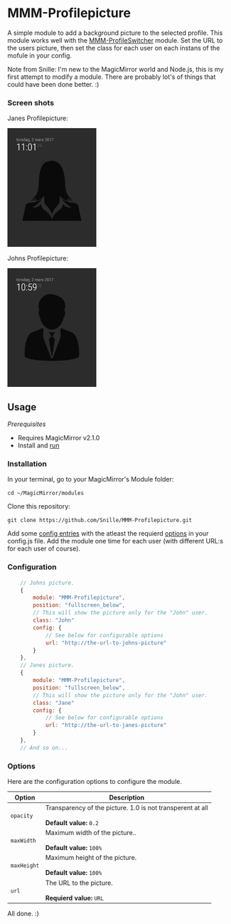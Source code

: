 # MMM-Profilepicture
A simple module to add a background picture to the selected profile.
This module works well with the [MMM-ProfileSwitcher](https://github.com/tosti007/MMM-ProfileSwitcher) module.
Set the URL to the users picture, then set the class for each user on each instans of the mofule in your config.

Note from Snille: I'm new to the MagicMirror world and Node.js, this is my first attempt to modify a module. There are probably lot's of things that could have been done better. :)

### Screen shots

Janes Profilepicture:

![Jane](https://github.com/Snille/MMM-Profilepicture/blob/master/.github/jane.jpg)

Johns Profilepicture:

![John](https://github.com/Snille/MMM-Profilepicture/blob/master/.github/john.jpg)

## Usage

_Prerequisites_

- Requires MagicMirror v2.1.0
- Install and [run](https://github.com/MichMich/MagicMirror/wiki/Auto-Starting-MagicMirror)

### Installation

In your terminal, go to your MagicMirror's Module folder:

```
cd ~/MagicMirror/modules
```

Clone this repository:

```
git clone https://github.com/Snille/MMM-Profilepicture.git
```

Add some [config entries](#configuration) with the atleast the requierd [options](#options) in your config.js file. Add the module one time for each user (with different URL:s for each user of course).

### Configuration

```javascript
	// Johns picture.
    {
		module: "MMM-Profilepicture",
		position: "fullscreen_below",
		// This will show the picture only for the "John" user.
		class: "John"
		config: {
			// See below for configurable options
			url: "http://the-url-to-johns-picture"
		}
	},
	// Janes picture.
    {
		module: "MMM-Profilepicture",
		position: "fullscreen_below",
		// This will show the picture only for the "John" user.
		class: "Jane"
		config: {
			// See below for configurable options
			url: "http://the-url-to-janes-picture"
		}
	},
	// And so on...
```

### Options
Here are the configuration options to configure the module.

| Option | Description |
|---|---| 
|`opacity`|Transparency of the picture. 1.0 is not transperent at all<br><br>**Default value:** `0.2`|
|`maxWidth`|Maximum width of the picture..<br><br>**Default value:** `100%`|
|`maxHeight`|Maximum height of the picture.<br><br>**Default value:** `100%`|
|`url`|The URL to the picture.<br><br>**Requierd value:** `URL`|

All done. :)
